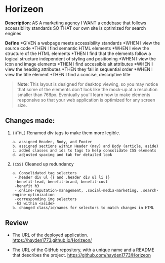 # Horizeon

**Description**:
AS A marketing agency
I WANT a codebase that follows accessibility standards
SO THAT our own site is optimized for search engines

**Define**
*GIVEN a webpage meets accessibility standards
*WHEN I view the source code
*THEN I find semantic HTML elements
*WHEN I view the structure of the HTML elements
*THEN I find that the elements follow a logical structure independent of styling and positioning
*WHEN I view the icon and image elements
*THEN I find accessible alt attributes
*WHEN I view the heading attributes
*THEN they fall in sequential order
*WHEN I view the title element
*THEN I find a concise, descriptive title


> **Note**: This layout is designed for desktop viewing, so you may notice that some of the elements don't look like the mock-up at a resolution smaller than 768px. Eventually you'll learn how to make elements responsive so that your web application is optimized for any screen size.

## Changes made:

1. `(HTML)` Renamed div tags to make them more legible.
   ```
   a. assigned Header, Body, and Footer
   b. assigned sections within Header (nav) and Body (article, aside)
   c. added classes and ids to tags to help consolidate CSS elements
   d. adjusted spacing and tab for detailed look

   ```
2. `(CSS)` Cleaned up redundancy
   ```
   a. Consolidated tag selectors
    -.header div ul {} and .header div ul li {}
    -benefit-lead, benefit-brand, benefit-cost
    -benefit h3
    -.online-reputation-management, .social-media-marketing, .search-engine-optimization
    -corresponding img selectors
    -h2 within <aside>
   b. changed class/id/names for selectors to match changes in HTML
   ```

## Review



* The URL of the deployed application.
https://hayden1773.github.io/Horizeon/

* The URL of the GitHub repository, with a unique name and a README that describes the project.
https://github.com/hayden1773/Horizeon